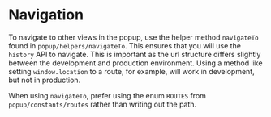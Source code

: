 # Navigation

To navigate to other views in the popup, use the helper method `navigateTo` found in `popup/helpers/navigateTo`. This ensures that you will use the `history` API to navigate. This is important as the url structure differs slightly between the development and production environment. Using a method like setting `window.location` to a route, for example, will work in development, but not in production.

When using `navigateTo`, prefer using the enum `ROUTES` from `popup/constants/routes` rather than writing out the path.